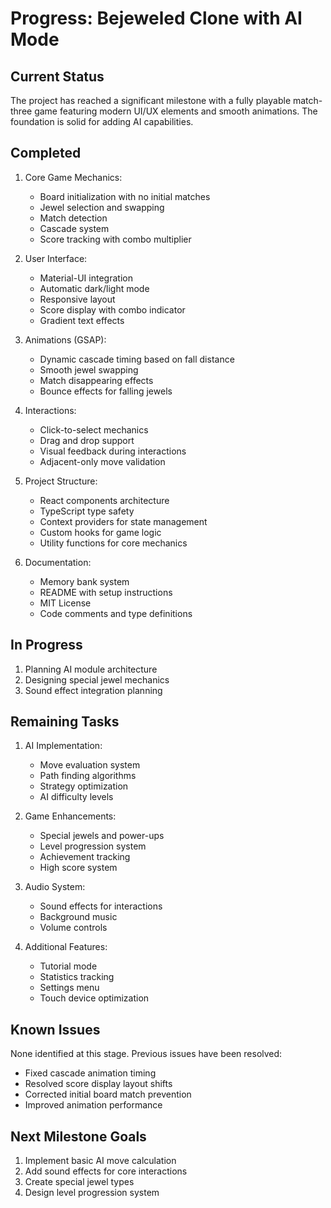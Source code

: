 # Progress: Bejeweled Clone with AI Mode

## Current Status
The project has reached a significant milestone with a fully playable match-three game featuring modern UI/UX elements and smooth animations. The foundation is solid for adding AI capabilities.

## Completed
1. Core Game Mechanics:
   - Board initialization with no initial matches
   - Jewel selection and swapping
   - Match detection
   - Cascade system
   - Score tracking with combo multiplier

2. User Interface:
   - Material-UI integration
   - Automatic dark/light mode
   - Responsive layout
   - Score display with combo indicator
   - Gradient text effects

3. Animations (GSAP):
   - Dynamic cascade timing based on fall distance
   - Smooth jewel swapping
   - Match disappearing effects
   - Bounce effects for falling jewels

4. Interactions:
   - Click-to-select mechanics
   - Drag and drop support
   - Visual feedback during interactions
   - Adjacent-only move validation

5. Project Structure:
   - React components architecture
   - TypeScript type safety
   - Context providers for state management
   - Custom hooks for game logic
   - Utility functions for core mechanics

6. Documentation:
   - Memory bank system
   - README with setup instructions
   - MIT License
   - Code comments and type definitions

## In Progress
1. Planning AI module architecture
2. Designing special jewel mechanics
3. Sound effect integration planning

## Remaining Tasks
1. AI Implementation:
   - Move evaluation system
   - Path finding algorithms
   - Strategy optimization
   - AI difficulty levels

2. Game Enhancements:
   - Special jewels and power-ups
   - Level progression system
   - Achievement tracking
   - High score system

3. Audio System:
   - Sound effects for interactions
   - Background music
   - Volume controls

4. Additional Features:
   - Tutorial mode
   - Statistics tracking
   - Settings menu
   - Touch device optimization

## Known Issues
None identified at this stage. Previous issues have been resolved:
- Fixed cascade animation timing
- Resolved score display layout shifts
- Corrected initial board match prevention
- Improved animation performance

## Next Milestone Goals
1. Implement basic AI move calculation
2. Add sound effects for core interactions
3. Create special jewel types
4. Design level progression system
